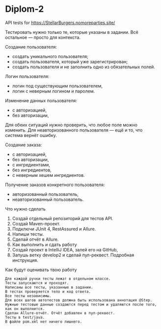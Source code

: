 # Diplom-2
API tests for https://StellarBurgers.nomoreparties.site/

Тестировать нужно только те, которые указаны в задании. Всё остальное — просто для контекста.

Создание пользователя:
- создать уникального пользователя;
- создать пользователя, который уже зарегистрирован;
- создать пользователя и не заполнить одно из обязательных полей.

Логин пользователя:
- логин под существующим пользователем,
- логин с неверным логином и паролем.

Изменение данных пользователя:
- с авторизацией,
- без авторизации,

Для обеих ситуаций нужно проверить, что любое поле можно изменить. Для неавторизованного пользователя — ещё и то, что система вернёт ошибку.

Создание заказа:
- с авторизацией,
- без авторизации,
- с ингредиентами,
- без ингредиентов,
- с неверным хешем ингредиентов.

Получение заказов конкретного пользователя:
- авторизованный пользователь,
- неавторизованный пользователь.

Что нужно сделать
1) Создай отдельный репозиторий для тестов API.
2) Создай Maven-проект.
3) Подключи JUnit 4, RestAssured и Allure.
4) Напиши тесты.
5) Сделай отчёт в Allure.
6) Как выполнить и сдать работу
7) Создай проект в IntelliJ IDEA, залей его на GitHub,
8) Запушь ветку develop2 и сделай пул-реквест. Подробная инструкция.


Как будут оценивать твою работу

    Для каждой ручки тесты лежат в отдельном классе.
    Тесты запускаются и проходят.
    Написаны все тесты, указанные в задании.
    В тестах проверяется тело и код ответа.
    Все тесты независимы.
    Для всех шагов автотестов должна быть использована аннотация @Step.
    Нужные тестовые данные создаются перед тестом и удаляются после того, как он выполнится.
    Сделан Allure-отчёт. Отчёт добавлен в пул-реквест.
    Тесты в test/java.
    В файле pom.xml нет ничего лишнего.

